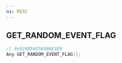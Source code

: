 ```yaml
---
ns: MISC
---
```

## GET_RANDOM_EVENT_FLAG

```c
// 0x924D54E5698AE3E0
Any GET_RANDOM_EVENT_FLAG();
```

